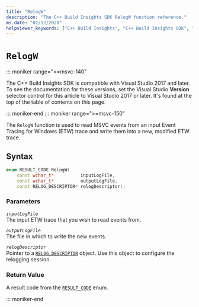 ```yaml
---
title: "RelogW"
description: "The C++ Build Insights SDK RelogW function reference."
ms.date: "02/12/2020"
helpviewer_keywords: ["C++ Build Insights", "C++ Build Insights SDK", "RelogW", "throughput analysis", "build time analysis", "vcperf.exe"]
---
```

# `RelogW`

::: moniker range="<=msvc-140"

The C++ Build Insights SDK is compatible with Visual Studio 2017 and later. To see the documentation for these versions, set the Visual Studio **Version** selector control for this article to Visual Studio 2017 or later. It's found at the top of the table of contents on this page.

::: moniker-end
::: moniker range=">=msvc-150"

The `RelogW` function is used to read MSVC events from an input Event Tracing for Windows (ETW) trace and write them into a new, modified ETW trace.

## Syntax

```cpp
enum RESULT_CODE RelogW(
    const wchar_t*          inputLogFile,
    const wchar_t*          outputLogFile,
    const RELOG_DESCRIPTOR* relogDescriptor);
```

### Parameters

*`inputLogFile`*\
The input ETW trace that you wish to read events from.

*`outputLogFile`*\
The file in which to write the new events.

*`relogDescriptor`*\
Pointer to a [`RELOG_DESCRIPTOR`](../other-types/relog-descriptor-struct.md) object. Use this object to configure the relogging session.

### Return Value

A result code from the [`RESULT_CODE`](../other-types/result-code-enum.md) enum.

::: moniker-end
